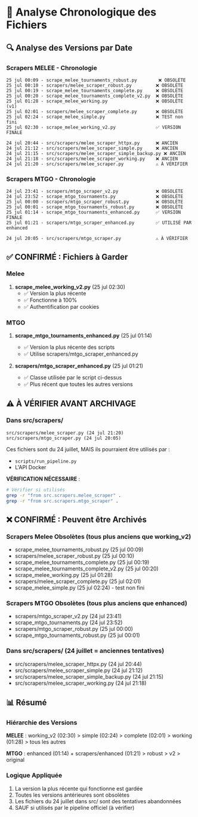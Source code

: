 # 📅 Analyse Chronologique des Fichiers

## 🔍 Analyse des Versions par Date

### Scrapers MELEE - Chronologie
```
25 jul 00:09 - scrape_melee_tournaments_robust.py        ❌ OBSOLÈTE
25 jul 00:10 - scrapers/melee_scraper_robust.py         ❌ OBSOLÈTE
25 jul 00:19 - scrape_melee_tournaments_complete.py     ❌ OBSOLÈTE
25 jul 00:20 - scrape_melee_tournaments_complete_v2.py  ❌ OBSOLÈTE
25 jul 01:28 - scrape_melee_working.py                  ❌ OBSOLÈTE (v1)
25 jul 02:01 - scrapers/melee_scraper_complete.py       ❌ OBSOLÈTE
25 jul 02:24 - scrape_melee_simple.py                   ❌ TEST non fini
25 jul 02:30 - scrape_melee_working_v2.py               ✅ VERSION FINALE

24 jul 20:44 - src/scrapers/melee_scraper_httpx.py      ❌ ANCIEN
24 jul 21:12 - src/scrapers/melee_scraper_simple.py     ❌ ANCIEN
24 jul 21:15 - src/scrapers/melee_scraper_simple_backup.py ❌ ANCIEN
24 jul 21:18 - src/scrapers/melee_scraper_working.py    ❌ ANCIEN
24 jul 21:20 - src/scrapers/melee_scraper.py            ⚠️ À VÉRIFIER
```

### Scrapers MTGO - Chronologie
```
24 jul 23:41 - scrapers/mtgo_scraper_v2.py              ❌ OBSOLÈTE
24 jul 23:52 - scrape_mtgo_tournaments.py               ❌ OBSOLÈTE
25 jul 00:00 - scrapers/mtgo_scraper_robust.py          ❌ OBSOLÈTE
25 jul 00:01 - scrape_mtgo_tournaments_robust.py        ❌ OBSOLÈTE
25 jul 01:14 - scrape_mtgo_tournaments_enhanced.py      ✅ VERSION FINALE
25 jul 01:21 - scrapers/mtgo_scraper_enhanced.py        ✅ UTILISÉ PAR enhanced

24 jul 20:05 - src/scrapers/mtgo_scraper.py             ⚠️ À VÉRIFIER
```

## ✅ CONFIRMÉ : Fichiers à Garder

### Melee
1. **scrape_melee_working_v2.py** (25 jul 02:30)
   - ✅ Version la plus récente
   - ✅ Fonctionne à 100%
   - ✅ Authentification par cookies

### MTGO
1. **scrape_mtgo_tournaments_enhanced.py** (25 jul 01:14)
   - ✅ Version la plus récente des scripts
   - ✅ Utilise scrapers/mtgo_scraper_enhanced.py

2. **scrapers/mtgo_scraper_enhanced.py** (25 jul 01:21)
   - ✅ Classe utilisée par le script ci-dessus
   - ✅ Plus récent que toutes les autres versions

## ⚠️ À VÉRIFIER AVANT ARCHIVAGE

### Dans src/scrapers/
```
src/scrapers/melee_scraper.py (24 jul 21:20)
src/scrapers/mtgo_scraper.py (24 jul 20:05)
```

Ces fichiers sont du 24 juillet, MAIS ils pourraient être utilisés par :
- `scripts/run_pipeline.py`
- L'API Docker

**VÉRIFICATION NÉCESSAIRE** :
```bash
# Vérifier si utilisés
grep -r "from src.scrapers.melee_scraper" .
grep -r "from src.scrapers.mtgo_scraper" .
```

## ❌ CONFIRMÉ : Peuvent être Archivés

### Scrapers Melee Obsolètes (tous plus anciens que working_v2)
- scrape_melee_tournaments_robust.py (25 jul 00:09)
- scrapers/melee_scraper_robust.py (25 jul 00:10)
- scrape_melee_tournaments_complete.py (25 jul 00:19)
- scrape_melee_tournaments_complete_v2.py (25 jul 00:20)
- scrape_melee_working.py (25 jul 01:28)
- scrapers/melee_scraper_complete.py (25 jul 02:01)
- scrape_melee_simple.py (25 jul 02:24) - test non fini

### Scrapers MTGO Obsolètes (tous plus anciens que enhanced)
- scrapers/mtgo_scraper_v2.py (24 jul 23:41)
- scrape_mtgo_tournaments.py (24 jul 23:52)
- scrapers/mtgo_scraper_robust.py (25 jul 00:00)
- scrape_mtgo_tournaments_robust.py (25 jul 00:01)

### Dans src/scrapers/ (24 juillet = anciennes tentatives)
- src/scrapers/melee_scraper_httpx.py (24 jul 20:44)
- src/scrapers/melee_scraper_simple.py (24 jul 21:12)
- src/scrapers/melee_scraper_simple_backup.py (24 jul 21:15)
- src/scrapers/melee_scraper_working.py (24 jul 21:18)

## 📊 Résumé

### Hiérarchie des Versions

**MELEE** : working_v2 (02:30) > simple (02:24) > complete (02:01) > working (01:28) > tous les autres

**MTGO** : enhanced (01:14) + scrapers/enhanced (01:21) > robust > v2 > original

### Logique Appliquée
1. La version la plus récente qui fonctionne est gardée
2. Toutes les versions antérieures sont obsolètes
3. Les fichiers du 24 juillet dans src/ sont des tentatives abandonnées
4. SAUF si utilisés par le pipeline officiel (à vérifier)